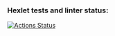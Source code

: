 ### Hexlet tests and linter status:
[![Actions Status](https://github.com/mrandrewer/frontend-project-11/actions/workflows/hexlet-check.yml/badge.svg)](https://github.com/mrandrewer/frontend-project-11/actions)